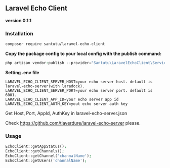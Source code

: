## Laravel Echo Client

__version 0.1.1__

### Installation

```bash
composer require santutu/laravel-echo-client
```

__Copy the package config to your local config with the publish command:__
```php
php artisan vendor:publish --provider="Santutu\LaravelEchoClient\ServiceProvider"
```

__Setting .env file__

```.env
LARAVEL_ECHO_CLIENT_SERVER_HOST=your echo server host. default is laravel-echo-server(with laradock).
LARAVEL_ECHO_CLIENT_SERVER_PORT=your echo server port. default is 6001.
LARAVEL_ECHO_CLIENT_APP_ID=your echo server app id
LARAVEL_ECHO_CLIENT_AUTH_KEY=yout echo server auth key
```

Get Host, Port, AppId, AuthKey in laravel-echo-server.json

Check https://github.com/tlaverdure/laravel-echo-server please.

### Usage

```php
EchoClient::getAppStatus();
EchoClient::getChannels();
EchoClient::getChannel('channalName');
EchoClient::getUsers('channalName');
```

 

